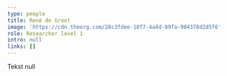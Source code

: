 ```yaml
---
type: people
title: René de Groot
image: 'https://cdn.theorg.com/28c3fdee-18f7-4a4d-89fa-904378d2d5f6'
role: Researcher level 1
intro: null
links: []
---
```

Tekst null
